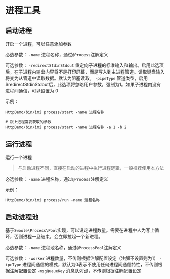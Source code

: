 # 进程工具

## 启动进程

开启一个进程，可以任意添加参数

必选参数：
`-name` 进程名称，通过`@Process`注解定义

可选参数：
`-redirectStdinStdout` 重定向子进程的标准输入和输出。启用此选项后，在子进程内输出内容将不是打印屏幕，而是写入到主进程管道。读取键盘输入将变为从管道中读取数据。默认为阻塞读取。
`-pipeType` 管道类型，启用$redirectStdinStdout后，此选项将忽略用户参数，强制为1。如果子进程内没有进程间通信，可以设置为 0

示例：

```shell
HttpDemo/bin/imi process/start -name 进程名称

# 跟上进程需要获取的参数
HttpDemo/bin/imi process/start -name 进程名称 -a 1 -b 2
```

## 运行进程

运行一个进程

> 与启动进程不同，直接在启动的进程中执行进程逻辑，一般推荐使用本方法

必选参数：
`-name` 进程名称，通过`@Process`注解定义

示例：

```shell
HttpDemo/bin/imi process/run -name 进程名称
```

## 启动进程池

基于`Swoole\Process\Pool`实现，可以设定进程数量。需要在进程中人为写上循环，否则进程一旦结束，会立即拉起一个新进程。

必选参数：
`-name` 进程池名称，通过`@ProcessPool`注解定义

可选参数：
`-worker` 进程数量，不传则根据注解配置设定（注解不设置则为1）
`-ipcType` 进程间通信的模式，默认为0表示不使用任何进程间通信特性，不传则根据注解配置设定
`-msgQueueKey` 消息队列键，不传则根据注解配置设定
